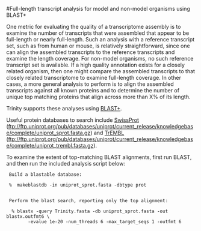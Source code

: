 #Full-length transcript analysis for model and non-model organisms using BLAST+

One metric for evaluating the quality of a transcriptome assembly is to examine the number of transcripts that were assembled that appear to be full-length or nearly full-length.  Such an analysis with a reference transcript set, such as from human or mouse, is relatively straightforward, since one can align the assembled transcripts to the reference transcripts and examine the length coverage.  For non-model organisms, no such reference transcript set is available. If a high quality annotation exists for a closely related organism, then one might compare the assembled transcripts to that closely related transcriptome to examine full-length coverage. In other cases, a more general analysis to perform is to align the assembled transcripts against all known proteins and to determine the number of unique top matching proteins that align across more than X% of its length.

Trinity supports these analyses using [BLAST+](ftp://ftp.ncbi.nlm.nih.gov/blast/executables/blast+/LATEST/).  

Useful protein databases to search include [SwissProt](ftp://ftp.uniprot.org/pub/databases/uniprot/current_release/knowledgebase/complete/uniprot_sprot.fasta.gz) (<ftp://ftp.uniprot.org/pub/databases/uniprot/current_release/knowledgebase/complete/uniprot_sprot.fasta.gz>) and [TrEMBL](ftp://ftp.uniprot.org/pub/databases/uniprot/current_release/knowledgebase/complete/uniprot_trembl.fasta.gz) (<ftp://ftp.uniprot.org/pub/databases/uniprot/current_release/knowledgebase/complete/uniprot_trembl.fasta.gz>).

To examine the extent of top-matching BLAST alignments, first run BLAST, and then run the included analysis script below:

     Build a blastable database:
     
     %  makeblastdb -in uniprot_sprot.fasta -dbtype prot
     
     
     Perform the blast search, reporting only the top alignment:
     
      % blastx -query Trinity.fasta -db uniprot_sprot.fasta -out blastx.outfmt6 \
            -evalue 1e-20 -num_threads 6 -max_target_seqs 1 -outfmt 6
